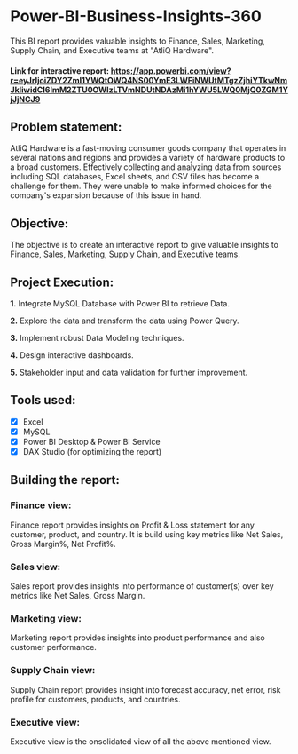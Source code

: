 # Power-BI-Business-Insights-360
This BI report provides valuable insights to Finance, Sales, Marketing, Supply Chain, and Executive teams at "AtliQ Hardware".
#### Link for interactive report: https://app.powerbi.com/view?r=eyJrIjoiZDY2ZmI1YWQtOWQ4NS00YmE3LWFiNWUtMTgzZjhiYTkwNmJkIiwidCI6ImM2ZTU0OWIzLTVmNDUtNDAzMi1hYWU5LWQ0MjQ0ZGM1YjJjNCJ9

## Problem statement: 
AtliQ Hardware is a fast-moving consumer goods company that operates in several nations and regions and provides a variety of hardware products to a broad customers. Effectively collecting and analyzing data from sources including SQL databases, Excel sheets, and CSV files has become a challenge for them. They were unable to make informed choices for the company's expansion because of this issue in hand.

## Objective: 
The objective is to create an interactive report to give valuable insights to Finance, Sales, Marketing, Supply Chain, and Executive teams.

## Project Execution:

 **1.** Integrate MySQL Database with Power BI to retrieve Data.
 
 **2.** Explore the data and transform the data using Power Query.
 
 **3.** Implement robust Data Modeling techniques.
 
 **4.** Design interactive dashboards.
 
 **5.** Stakeholder input and data validation for further improvement.

## Tools used:

- [x] Excel
- [x] MySQL
- [x] Power BI Desktop & Power BI Service
- [x] DAX Studio (for optimizing the report)

##  Building the report:

### Finance view:
Finance report provides insights on Profit & Loss statement for any customer, product, and country. It is build using key metrics like Net Sales, Gross Margin%, Net Profit%.

### Sales view:
Sales report provides insights into performance of customer(s) over key metrics like Net Sales, Gross Margin.

### Marketing view:
Marketing report provides insights into product performance and also customer performance. 

### Supply Chain view:
Supply Chain report provides insight into forecast accuracy, net error, risk profile for customers, products, and countries.

### Executive view:
Executive view is the onsolidated view of all the above mentioned view.




      


